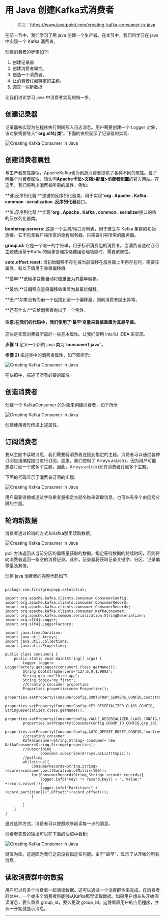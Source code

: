 # 用 Java 创建Kafka式消费者

> 原文：<https://www.javatpoint.com/creating-kafka-consumer-in-java>

在前一节中，我们学习了用 java 创建一个生产者。在本节中，我们将学习在 java 中实现一个 Kafka 消费者。

创建消费者的步骤如下:

1.  创建记录器
2.  创建消费者属性。
3.  创造一个消费者。
4.  让消费者订阅特定的主题。
5.  调查一些新数据

让我们讨论学习 java 中消费者实现的每一步。

## 创建记录器

记录器被实现为在程序执行期间写入日志消息。用户需要创建一个 Logger 对象，该对象需要导入“ **org.slf4j 类**”。下面的快照显示了记录器的实现:

![Creating Kafka Consumer in Java](img/5bad1bbcc94a307daec4b23ff5bcb760.png)

## 创建消费者属性

与生产者属性类似，ApacheKafka也为创造消费者提供了各种不同的属性。要了解每个消费者属性，请访问**Apache卡法>文档>配置>消费者配置**的官方网站。在这里，我们将列出消费者所需的属性，例如:

**键.反序列化器:**是键的反序列化器类，用于实现“**org . Apache . Kafka . common . serialization .反序列化器**接口。

**值.反序列化器:**实现“**org . Apache . Kafka . common . serializer**接口的值的反序列化器类。

**bootstrap.servers:** 这是一个主机/端口对列表，用于建立与 Kafka 集群的初始连接。它不包含客户端所需的全套服务器。只需要引导所需的服务器。

**group.id:** 它是一个唯一的字符串，用于标识消费组的消费者。当消费者通过订阅主题使用基于Kafka的偏移管理策略或组管理功能时，需要该属性。

**auto.offset.reset:** 当初始偏移不存在或当前偏移在服务器上不再存在时，需要该属性。有以下值用于重置偏移值:

**最早:**该偏移变量自动将值重置为其最早偏移。

**最新:**该偏移变量将偏移值重置为其最新偏移。

**无:**如果没有为前一个组找到前一个偏移量，则向消费者抛出异常。

**还有什么:**它给消费者抛出了一个例外。

#### 注意:在我们的代码中，我们使用了‘最早’变量来将值重置为其最早值。

这些是实现消费者所需的一些基本属性。让我们使用 IntelliJ IDEA 来实现。

**步骤 1)** 定义一个新的 java 类为“**consumer1.java**”。

**步骤 2)** 描述类中的消费者属性，如下图所示:

![Creating Kafka Consumer in Java](img/ff44fd0c05fa733ba5735dc590dea2da.png)

在快照中，描述了所有必要的属性。

## 创造消费者

创建一个 KafkaConsumer 的对象来创建消费者，如下所示:

![Creating Kafka Consumer in Java](img/98bc09f1f207b7fef693d1ded49cdd76.png)

创建使用者时传递上述属性。

## 订阅消费者

要从主题中读取消息，我们需要将消费者连接到指定的主题。消费者可以通过各种订阅应用编程接口进行订阅。这里，我们使用了 Arrays.asList()，因为用户可能想要订阅一个或多个主题。因此，Arrays.asList()允许消费者订阅多个主题。

下面的代码显示了消费者订阅的实现:

![Creating Kafka Consumer in Java](img/92e9148248614769e72740a99706005e.png)

用户需要直接或通过字符串变量指定主题名称来读取消息。也可以有多个由逗号分隔的主题。

## 轮询新数据

消费者通过轮询的方式从Kafka那里读取数据。

![Creating Kafka Consumer in Java](img/acd4e7bac423d85b7da8faa7c27a9043.png)

poll 方法返回从当前分区的偏移量获取的数据。指定等待数据的持续时间，否则将向消费者返回一条空的消费记录。此外，记录器将获取记录关键字、分区、记录偏移量及其值。

创建 java 消费者的完整代码如下:

```

package com.firstgroupapp.aktutorial;

import org.apache.kafka.clients.consumer.ConsumerConfig;
import org.apache.kafka.clients.consumer.ConsumerRecord;
import org.apache.kafka.clients.consumer.ConsumerRecords;
import org.apache.kafka.clients.consumer.KafkaConsumer;
import org.apache.kafka.common.serialization.StringDeserializer;
import org.slf4j.Logger;
import org.slf4j.LoggerFactory;

import java.time.Duration;
import java.util.Arrays;
import java.util.Collections;
import java.util.Properties;

public class consumer1 {
    public static void main(String[] args) {
        Logger logger= LoggerFactory.getLogger(consumer1.class.getName());
        String bootstrapServers="127.0.0.1:9092";
        String grp_id="third_app";
        String topic="my_first";
        //Creating consumer properties
        Properties properties=new Properties();
        properties.setProperty(ConsumerConfig.BOOTSTRAP_SERVERS_CONFIG,bootstrapServers);
        properties.setProperty(ConsumerConfig.KEY_DESERIALIZER_CLASS_CONFIG,   StringDeserializer.class.getName());
        properties.setProperty(ConsumerConfig.VALUE_DESERIALIZER_CLASS_CONFIG,StringDeserializer.class.getName());
        properties.setProperty(ConsumerConfig.GROUP_ID_CONFIG,grp_id);
        properties.setProperty(ConsumerConfig.AUTO_OFFSET_RESET_CONFIG,"earliest");
        //creating consumer
        KafkaConsumer<String,String> consumer= new KafkaConsumer<String,String>(properties);
        //Subscribing
                consumer.subscribe(Arrays.asList(topic));
        //polling
        while(true){
            ConsumerRecords<String,String> records=consumer.poll(Duration.ofMillis(100));
            for(ConsumerRecord<String,String> record: records){
                logger.info("Key: "+ record.key() + ", Value:" +record.value());
                logger.info("Partition:" + record.partition()+",Offset:"+record.offset());
            }

        }
    }
}

```

通过这种方式，消费者可以按照顺序阅读每一步的消息。

消费者实现的输出可以在下面的快照中看到:

![Creating Kafka Consumer in Java](img/0f89bd5c1459027dde6447326b17afd2.png)

键值为空。这是因为我们之前没有指定任何键。由于“最早”，显示了从开始的所有消息。

## 读取消费群中的数据

用户可以有多个消费者一起阅读数据。这可以通过一个消费群体来完成。在消费者群体中，一个或多个消费者将能够从Kafka那里读取数据。如果用户想从头开始阅读消息，要么重置 group_id，要么更改 group_id。这将重置用户的应用程序，并从一开始就显示消息。

* * *
